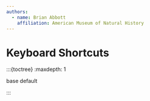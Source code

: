```yaml
---
authors:
  - name: Brian Abbott
    affiliation: American Museum of Natural History
---
```



# Keyboard Shortcuts





:::{toctree}
:maxdepth: 1

base
default

:::

